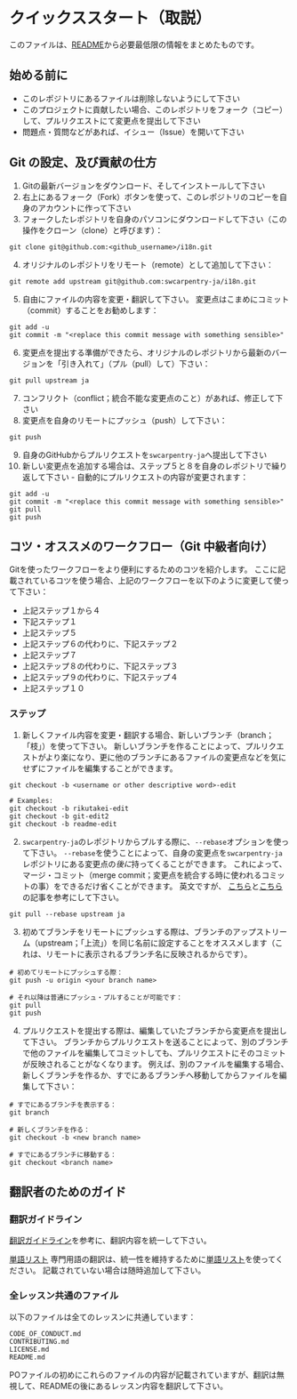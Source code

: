 # クイックススタート（取説）

このファイルは、[README](README.md)から必要最低限の情報をまとめたものです。

## 始める前に

* このレポジトリにあるファイルは削除しないようにして下さい
* このプロジェクトに貢献したい場合、このレポジトリをフォーク（コピー）して、プルリクエストにて変更点を提出して下さい
* 問題点・質問などがあれば、イシュー（Issue）を開いて下さい

## Git の設定、及び貢献の仕方

1. Gitの最新バージョンをダウンロード、そしてインストールして下さい
2. 右上にあるフォーク（Fork）ボタンを使って、このレポジトリのコピーを自身のアカウントに作って下さい
3. フォークしたレポジトリを自身のパソコンにダウンロードして下さい（この操作をクローン（clone）と呼びます）：
```
git clone git@github.com:<github_username>/i18n.git
```
4. オリジナルのレポジトリをリモート（remote）として追加して下さい：
```
git remote add upstream git@github.com:swcarpentry-ja/i18n.git
```
5. 自由にファイルの内容を変更・翻訳して下さい。
変更点はこまめにコミット（commit）することをお勧めします：
```
git add -u
git commit -m "<replace this commit message with something sensible>"
```
6. 変更点を提出する準備ができたら、オリジナルのレポジトリから最新のバージョンを「引き入れて」（プル（pull）して）下さい：
```
git pull upstream ja
```
7. コンフリクト（conflict；統合不能な変更点のこと）があれば、修正して下さい
8. 変更点を自身のリモートにプッシュ（push）して下さい：
```
git push
```
9. 自身のGitHubからプルリクエストを`swcarpentry-ja`へ提出して下さい
10. 新しい変更点を追加する場合は、ステップ５と８を自身のレポジトリで繰り返して下さい - 自動的にプルリクエストの内容が変更されます：
```
git add -u
git commit -m "<replace this commit message with something sensible>"
git pull
git push
```

## コツ・オススメのワークフロー（Git 中級者向け）

Gitを使ったワークフローをより便利にするためのコツを紹介します。
ここに記載されているコツを使う場合、上記のワークフローを以下のように変更して使って下さい：

* 上記ステップ１から４
* 下記ステップ１
* 上記ステップ５
* 上記ステップ６の代わりに、下記ステップ２
* 上記ステップ７
* 上記ステップ８の代わりに、下記ステップ３
* 上記ステップ９の代わりに、下記ステップ４
* 上記ステップ１０

### ステップ

1. 新しくファイル内容を変更・翻訳する場合、新しいブランチ（branch；「枝」）を使って下さい。
新しいブランチを作ることによって、プルリクエストがより楽になり、更に他のブランチにあるファイルの変更点などを気にせずにファイルを編集することができます。
```
git checkout -b <username or other descriptive word>-edit

# Examples:
git checkout -b rikutakei-edit
git checkout -b git-edit2
git checkout -b readme-edit
```
2. `swcarpentry-ja`のレポジトリからプルする際に、`--rebase`オプションを使って下さい。
`--rebase`を使うことによって、自身の変更点を`swcarpentry-ja`レポジトリにある変更点の*後に*持ってくることができます。
これによって、マージ・コミット（merge commit；変更点を統合する時に使われるコミットの事）をできるだけ省くことができます。
英文ですが、 [こちら](http://kernowsoul.com/blog/2012/06/20/4-ways-to-avoid-merge-commits-in-git/)と[こちら](https://codeinthehole.com/tips/pull-requests-and-other-good-practices-for-teams-using-github/)の記事を参考にして下さい。
```
git pull --rebase upstream ja
```
3. 初めてブランチをリモートにプッシュする際は、ブランチのアップストリーム（upstream；「上流」）を同じ名前に設定することをオススメします（これは、リモートに表示されるブランチ名に反映されるからです）。
```
# 初めてリモートにプッシュする際：
git push -u origin <your branch name>

# それ以降は普通にプッシュ・プルすることが可能です：
git pull
git push
```
4. プルリクエストを提出する際は、編集していたブランチから変更点を提出して下さい。
ブランチからプルリクエストを送ることによって、別のブランチで他のファイルを編集してコミットしても、プルリクエストにそのコミットが反映されることがなくなります。
例えば、別のファイルを編集する場合、新しくブランチを作るか、すでにあるブランチへ移動してからファイルを編集して下さい：
```
# すでにあるブランチを表示する：
git branch

# 新しくブランチを作る：
git checkout -b <new branch name>

# すでにあるブランチに移動する：
git checkout <branch name>
```

## 翻訳者のためのガイド

### 翻訳ガイドライン

[翻訳ガイドライン](TranslatorGuidelines.md)を参考に、翻訳内容を統一して下さい。

[単語リスト](https://github.com/swcarpentry-ja/i18n/wiki/Glossary-for-technical-terms)
専門用語の翻訳は、統一性を維持するために[単語リスト](https://github.com/swcarpentry-ja/i18n/wiki/Glossary-for-technical-terms)を使ってください。
記載されていない場合は随時追加して下さい。

### 全レッスン共通のファイル

以下のファイルは全てのレッスンに共通しています：

```
CODE_OF_CONDUCT.md
CONTRIBUTING.md
LICENSE.md
README.md
```

POファイルの初めにこれらのファイルの内容が記載されていますが、翻訳は無視して、READMEの後にあるレッスン内容を翻訳して下さい。


